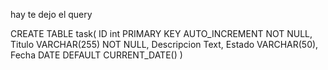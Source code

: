 hay te dejo el query

CREATE TABLE task(
	ID int PRIMARY KEY AUTO_INCREMENT NOT NULL,
	Titulo VARCHAR(255) NOT NULL,
    Descripcion Text,
    Estado VARCHAR(50),
    Fecha DATE DEFAULT CURRENT_DATE()
)
